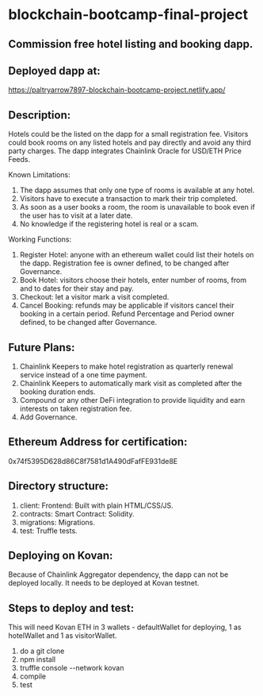 # blockchain-bootcamp-final-project
## Commission free hotel listing and booking dapp.

## Deployed dapp at:
https://paltryarrow7897-blockchain-bootcamp-project.netlify.app/

## Description:
Hotels could be the listed on the dapp for a small registration fee. Visitors could book rooms on any listed hotels and pay directly and avoid any third party charges.
The dapp integrates Chainlink Oracle for USD/ETH Price Feeds. 

Known Limitations:
1) The dapp assumes that only one type of rooms is available at any hotel. 
2) Visitors have to execute a transaction to mark their trip completed.
3) As soon as a user books a room, the room is unavailable to book even if the user has to visit at a later date.
4) No knowledge if the registering hotel is real or a scam.

Working Functions:
1) Register Hotel: anyone with an ethereum wallet could list their hotels on the dapp. Registration fee is owner defined, to be changed after Governance.
2) Book Hotel: visitors choose their hotels, enter number of rooms, from and to dates for their stay and pay. 
3) Checkout: let a visitor mark a visit completed.
4) Cancel Booking: refunds may be applicable if visitors cancel their booking in a certain period. Refund Percentage and Period owner defined, to be changed after Governance.

## Future Plans:
1) Chainlink Keepers to make hotel registration as quarterly renewal service instead of a one time payment.
2) Chainlink Keepers to automatically mark visit as completed after the booking duration ends.
3) Compound or any other DeFi integration to provide liquidity and earn interests on taken registration fee.
4) Add Governance.

## Ethereum Address for certification:
0x74f5395D628d86C8f7581d1A490dFafFE931de8E

## Directory structure:
1) client: Frontend: Built with plain HTML/CSS/JS.
2) contracts: Smart Contract: Solidity.
3) migrations: Migrations.
4) test: Truffle tests.

## Deploying on Kovan:
Because of Chainlink Aggregator dependency, the dapp can not be deployed locally. It needs to be deployed at Kovan testnet.

## Steps to deploy and test: 
This will need Kovan ETH in 3 wallets - defaultWallet for deploying, 1 as hotelWallet and 1 as visitorWallet.
1) do a git clone 
2) npm install
3) truffle console --network kovan
4) compile
5) test

